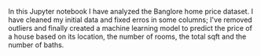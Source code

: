In this Jupyter notebook I have analyzed the Banglore home price dataset. I have cleaned my initial data and fixed erros in some columns; I've removed outliers and finally created a machine learning model to predict the price of a house based on its location, the number of rooms, the total sqft and the number of baths. 

<!---
MoeinT/MoeinT is a ✨ special ✨ repository because its `README.md` (this file) appears on your GitHub profile.
You can click the Preview link to take a look at your changes.
--->
